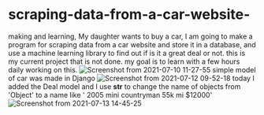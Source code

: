 # scraping-data-from-a-car-website-
making and learning, My daughter wants to buy a car, I am going to make a program for scraping data from a car website and store it in a database, and use a machine learning library to find out if is it a great deal or not.
this is my current project that is not done. my goal is to learn with a few hours daily working on this.
![Screenshot from 2021-07-10 11-27-55](https://user-images.githubusercontent.com/58405807/125170052-affc4900-e172-11eb-9313-0d0d37337969.png)
 simple model of car was made in Django
![Screenshot from 2021-07-12 09-52-18](https://user-images.githubusercontent.com/58405807/125309466-69842700-e2f7-11eb-817d-fab7dd63e0f4.png)
today I added the Deal model and I use __str__ to change the name of objects from 'Object' to a name like ' 2005 mini countryman 55k mi $12000'
![Screenshot from 2021-07-13 14-45-25](https://user-images.githubusercontent.com/58405807/125515905-12f21535-2ddf-495e-917a-776e9b07b6d5.png)

